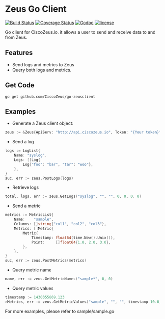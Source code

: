 # Zeus Go Client
[![Build Status](https://travis-ci.org/CiscoZeus/go-zeusclient.svg)](https://travis-ci.org/CiscoZeus/go-zeusclient) [![Coverage Status](https://coveralls.io/repos/CiscoZeus/go-zeusclient/badge.svg)](https://coveralls.io/r/CiscoZeus/go-zeusclient) [![Godoc](http://img.shields.io/badge/godoc-reference-blue.svg?style=flat)](https://godoc.org/github.com/CiscoZeus/go-zeusclient) [![license](https://img.shields.io/hexpm/l/plug.svg)](http://www.apache.org/licenses/LICENSE-2.0)

Go client for CiscoZeus.io. it allows a user to send and receive data to and from Zeus.

## Features
* Send logs and metrics to Zeus
* Query both logs and metrics.

## Get Code
```
go get github.com/CiscoZeus/go-zeusclient
```

## Examples
* Generate a Zeus client object:
```go
zeus := &Zeus{ApiServ: "http://api.ciscozeus.io", Token: "{Your token}"}
```

* Send a log
```go
logs := LogList{
    Name: "syslog",
    Logs: []Log{
        Log{"foo": "bar", "tar": "woo"},
    },
}
suc, err := zeus.PostLogs(logs)
```

* Retrieve logs
```go
total, logs, err := zeus.GetLogs("syslog", "", "", 0, 0, 0, 0)
```

* Send a metric
```go
metrics := MetricList{
    Name:    "sample",
    Columns: []string{"col1", "col2", "col3"},
    Metrics: []Metric{
        Metric{
            Timestamp: float64(time.Now().Unix()),
            Point:     []float64{1.0, 2.0, 3.0},
        },
    },
}
suc, err := zeus.PostMetrics(metrics)
```

* Query metric name
```go
name, err := zeus.GetMetricNames("sample*", 0, 0)
```

* Query metric values
```go
timestamp := 1430355869.123
rMetrics, err := zeus.GetMetricValues("sample", "", "", timestamp-10.0, timestamp, "col2>1", 0, 1024)
```

For more examples, please refer to sample/sample.go
